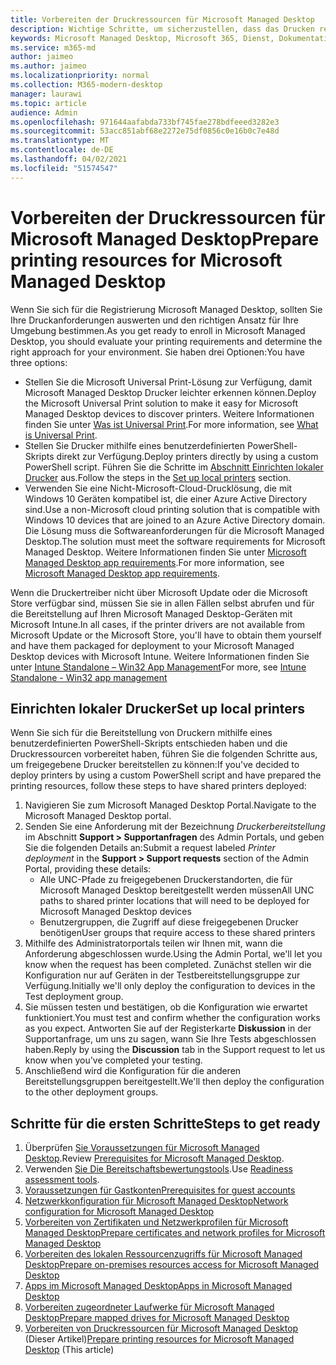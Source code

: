 ```yaml
---
title: Vorbereiten der Druckressourcen für Microsoft Managed Desktop
description: Wichtige Schritte, um sicherzustellen, dass das Drucken reibungslos funktioniert
keywords: Microsoft Managed Desktop, Microsoft 365, Dienst, Dokumentation
ms.service: m365-md
author: jaimeo
ms.author: jaimeo
ms.localizationpriority: normal
ms.collection: M365-modern-desktop
manager: laurawi
ms.topic: article
audience: Admin
ms.openlocfilehash: 971644aafabda733bf745fae278bdfeeed3282e3
ms.sourcegitcommit: 53acc851abf68e2272e75df0856c0e16b0c7e48d
ms.translationtype: MT
ms.contentlocale: de-DE
ms.lasthandoff: 04/02/2021
ms.locfileid: "51574547"
---
```

# <a name="prepare-printing-resources-for-microsoft-managed-desktop"></a><span data-ttu-id="47878-104">Vorbereiten der Druckressourcen für Microsoft Managed Desktop</span><span class="sxs-lookup"><span data-stu-id="47878-104">Prepare printing resources for Microsoft Managed Desktop</span></span>

<span data-ttu-id="47878-105">Wenn Sie sich für die Registrierung Microsoft Managed Desktop, sollten Sie Ihre Druckanforderungen auswerten und den richtigen Ansatz für Ihre Umgebung bestimmen.</span><span class="sxs-lookup"><span data-stu-id="47878-105">As you get ready to enroll in Microsoft Managed Desktop, you should evaluate your printing requirements and determine the right approach for your environment.</span></span> <span data-ttu-id="47878-106">Sie haben drei Optionen:</span><span class="sxs-lookup"><span data-stu-id="47878-106">You have three options:</span></span>
 
- <span data-ttu-id="47878-107">Stellen Sie die Microsoft Universal Print-Lösung zur Verfügung, damit Microsoft Managed Desktop Drucker leichter erkennen können.</span><span class="sxs-lookup"><span data-stu-id="47878-107">Deploy the Microsoft Universal Print solution to make it easy for Microsoft Managed Desktop devices to discover printers.</span></span> <span data-ttu-id="47878-108">Weitere Informationen finden Sie unter [Was ist Universal Print](/universal-print/fundamentals/universal-print-whatis).</span><span class="sxs-lookup"><span data-stu-id="47878-108">For more information, see [What is Universal Print](/universal-print/fundamentals/universal-print-whatis).</span></span>
- <span data-ttu-id="47878-109">Stellen Sie Drucker mithilfe eines benutzerdefinierten PowerShell-Skripts direkt zur Verfügung.</span><span class="sxs-lookup"><span data-stu-id="47878-109">Deploy printers directly by using a custom PowerShell script.</span></span> <span data-ttu-id="47878-110">Führen Sie die Schritte im [Abschnitt Einrichten lokaler Drucker](#set-up-local-printers) aus.</span><span class="sxs-lookup"><span data-stu-id="47878-110">Follow the steps in the [Set up local printers](#set-up-local-printers) section.</span></span>
- <span data-ttu-id="47878-111">Verwenden Sie eine Nicht-Microsoft-Cloud-Drucklösung, die mit Windows 10 Geräten kompatibel ist, die einer Azure Active Directory sind.</span><span class="sxs-lookup"><span data-stu-id="47878-111">Use a non-Microsoft cloud printing solution that is compatible with Windows 10 devices that are joined to an Azure Active Directory domain.</span></span> <span data-ttu-id="47878-112">Die Lösung muss die Softwareanforderungen für die Microsoft Managed Desktop.</span><span class="sxs-lookup"><span data-stu-id="47878-112">The solution must meet the software requirements for Microsoft Managed Desktop.</span></span> <span data-ttu-id="47878-113">Weitere Informationen finden Sie unter [Microsoft Managed Desktop app requirements](../service-description/mmd-app-requirements.md).</span><span class="sxs-lookup"><span data-stu-id="47878-113">For more information, see [Microsoft Managed Desktop app requirements](../service-description/mmd-app-requirements.md).</span></span>
 
<span data-ttu-id="47878-114">Wenn die Druckertreiber nicht über Microsoft Update oder die Microsoft Store verfügbar sind, müssen Sie sie in allen Fällen selbst abrufen und für die Bereitstellung auf Ihren Microsoft Managed Desktop-Geräten mit Microsoft Intune.</span><span class="sxs-lookup"><span data-stu-id="47878-114">In all cases, if the printer drivers are not available from Microsoft Update or the Microsoft Store, you'll have to obtain them yourself and have them packaged for deployment to your Microsoft Managed Desktop devices with Microsoft Intune.</span></span> <span data-ttu-id="47878-115">Weitere Informationen finden Sie unter [Intune Standalone – Win32 App Management](/mem/intune/apps/apps-win32-app-management)</span><span class="sxs-lookup"><span data-stu-id="47878-115">For more, see [Intune Standalone - Win32 app management](/mem/intune/apps/apps-win32-app-management)</span></span>

## <a name="set-up-local-printers"></a><span data-ttu-id="47878-116">Einrichten lokaler Drucker</span><span class="sxs-lookup"><span data-stu-id="47878-116">Set up local printers</span></span>

<span data-ttu-id="47878-117">Wenn Sie sich für die Bereitstellung von Druckern mithilfe eines benutzerdefinierten PowerShell-Skripts entschieden haben und die Druckressourcen vorbereitet haben, führen Sie die folgenden Schritte aus, um freigegebene Drucker bereitstellen zu können:</span><span class="sxs-lookup"><span data-stu-id="47878-117">If you've decided to deploy printers by using a custom PowerShell script and have prepared the printing resources, follow these steps to have shared printers deployed:</span></span>

1.  <span data-ttu-id="47878-118">Navigieren Sie zum Microsoft Managed Desktop Portal.</span><span class="sxs-lookup"><span data-stu-id="47878-118">Navigate to the Microsoft Managed Desktop portal.</span></span>
2.  <span data-ttu-id="47878-119">Senden Sie eine Anforderung mit der Bezeichnung *Druckerbereitstellung* im Abschnitt **Support > Supportanfragen** des Admin Portals, und geben Sie die folgenden Details an:</span><span class="sxs-lookup"><span data-stu-id="47878-119">Submit a request labeled *Printer deployment* in the **Support > Support requests** section of the Admin Portal, providing these details:</span></span>
    - <span data-ttu-id="47878-120">Alle UNC-Pfade zu freigegebenen Druckerstandorten, die für Microsoft Managed Desktop bereitgestellt werden müssen</span><span class="sxs-lookup"><span data-stu-id="47878-120">All UNC paths to shared printer locations that will need to be deployed for Microsoft Managed Desktop devices</span></span>
    - <span data-ttu-id="47878-121">Benutzergruppen, die Zugriff auf diese freigegebenen Drucker benötigen</span><span class="sxs-lookup"><span data-stu-id="47878-121">User groups that require access to these shared printers</span></span>
3.  <span data-ttu-id="47878-122">Mithilfe des Administratorportals teilen wir Ihnen mit, wann die Anforderung abgeschlossen wurde.</span><span class="sxs-lookup"><span data-stu-id="47878-122">Using the Admin Portal, we'll let you know when the request has been completed.</span></span> <span data-ttu-id="47878-123">Zunächst stellen wir die Konfiguration nur auf Geräten in der Testbereitstellungsgruppe zur Verfügung.</span><span class="sxs-lookup"><span data-stu-id="47878-123">Initially we'll only deploy the configuration to devices in the Test deployment group.</span></span>
4.  <span data-ttu-id="47878-124">Sie müssen testen und bestätigen, ob die Konfiguration wie erwartet funktioniert.</span><span class="sxs-lookup"><span data-stu-id="47878-124">You must test and confirm whether the configuration works as you expect.</span></span> <span data-ttu-id="47878-125">Antworten Sie auf der Registerkarte **Diskussion** in der Supportanfrage, um uns zu sagen, wann Sie Ihre Tests abgeschlossen haben.</span><span class="sxs-lookup"><span data-stu-id="47878-125">Reply by using the **Discussion** tab in the Support request to let us know when you've completed your testing.</span></span>
5.  <span data-ttu-id="47878-126">Anschließend wird die Konfiguration für die anderen Bereitstellungsgruppen bereitgestellt.</span><span class="sxs-lookup"><span data-stu-id="47878-126">We'll then deploy the configuration to the other deployment groups.</span></span>

## <a name="steps-to-get-ready"></a><span data-ttu-id="47878-127">Schritte für die ersten Schritte</span><span class="sxs-lookup"><span data-stu-id="47878-127">Steps to get ready</span></span>

1. <span data-ttu-id="47878-128">Überprüfen [Sie Voraussetzungen für Microsoft Managed Desktop](prerequisites.md).</span><span class="sxs-lookup"><span data-stu-id="47878-128">Review [Prerequisites for Microsoft Managed Desktop](prerequisites.md).</span></span>
2. <span data-ttu-id="47878-129">Verwenden [Sie Die Bereitschaftsbewertungstools](readiness-assessment-tool.md).</span><span class="sxs-lookup"><span data-stu-id="47878-129">Use [Readiness assessment tools](readiness-assessment-tool.md).</span></span>
3. [<span data-ttu-id="47878-130">Voraussetzungen für Gastkonten</span><span class="sxs-lookup"><span data-stu-id="47878-130">Prerequisites for guest accounts</span></span>](guest-accounts.md)
4. [<span data-ttu-id="47878-131">Netzwerkkonfiguration für Microsoft Managed Desktop</span><span class="sxs-lookup"><span data-stu-id="47878-131">Network configuration for Microsoft Managed Desktop</span></span>](network.md)
5. [<span data-ttu-id="47878-132">Vorbereiten von Zertifikaten und Netzwerkprofilen für Microsoft Managed Desktop</span><span class="sxs-lookup"><span data-stu-id="47878-132">Prepare certificates and network profiles for Microsoft Managed Desktop</span></span>](certs-wifi-lan.md)
6. [<span data-ttu-id="47878-133">Vorbereiten des lokalen Ressourcenzugriffs für Microsoft Managed Desktop</span><span class="sxs-lookup"><span data-stu-id="47878-133">Prepare on-premises resources access for Microsoft Managed Desktop</span></span>](authentication.md)
7. [<span data-ttu-id="47878-134">Apps im Microsoft Managed Desktop</span><span class="sxs-lookup"><span data-stu-id="47878-134">Apps in Microsoft Managed Desktop</span></span>](apps.md)
8. [<span data-ttu-id="47878-135">Vorbereiten zugeordneter Laufwerke für Microsoft Managed Desktop</span><span class="sxs-lookup"><span data-stu-id="47878-135">Prepare mapped drives for Microsoft Managed Desktop</span></span>](mapped-drives.md)
9. <span data-ttu-id="47878-136">[Vorbereiten von Druckressourcen für Microsoft Managed Desktop](printing.md) (Dieser Artikel)</span><span class="sxs-lookup"><span data-stu-id="47878-136">[Prepare printing resources for Microsoft Managed Desktop](printing.md) (This article)</span></span>
